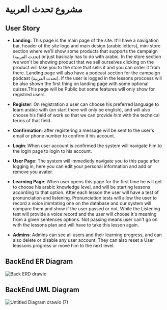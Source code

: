 # مشروع تحدث العربية
## User Story

- **Landing**: This page is the main page of the site. It'll have a navigation bar, header of the site logo and main design (arabic letters), mini store section where we'll show some products that supports the campaign (تحدث العربية) or just basicaly has to do with arabic. In the store section we won't be showing product that we sell ourselves clicking on the product will take you to the store that sells it and you can order it from there. Landing page will also have a podcast section for the campaign podcast (تحدث العربية). If the user is logged in the lessons proccess will be also shown the first thing on landing page with some optional quizes.This page will be Public but some features will only show for registred users

- **Register**: On registration a user can choose his preferred language to learn arabic with (on start there will only be english), and will also choose his field of work so that we can provide him with the technical terms of that field.

- **Confirmation**: after registering a message will be sent to the user's email or phone number to confirm it his account.

- **Login**: When user account is confirmed the system will navigate him to the login page to login to his account.

- **User Page**: The system will immedietly navigate you to this page after logging in, here you can edit your personal information and add or remove you avater.

- **Learning Page**: When user opens this page for the first time he will get to choose his arabic knowledge level, and will be starting lessons according to that option. After each lesson the user will have a test of pronunciation and listening. Pronunciation tests will allow the user to record a voice immtating one on the database and our system will compare them and show if the user passed or not. While the Listening test will provide a voice record and the user will choose it's meaning from a given sentences options. Not passing means user can't go on with the lessons plan and will have to take this lesson again. 

- **Admins**: Admins can see all users and their learning progress, and can also delete or disable any user account. They can also reset a User leassons progress or move him to the next level. 


## BackEnd ER Diagram

![Back ERD drawio](https://user-images.githubusercontent.com/92247858/146246278-37e03d69-94bc-4fa1-9d36-92c65152a8f9.png)


## BackEnd UML Diagram

![Untitled Diagram drawio (7)](https://user-images.githubusercontent.com/92247858/146258713-e805d778-9efd-429d-9a55-b5f6975502c3.png)

